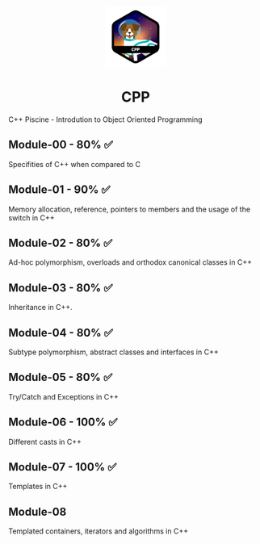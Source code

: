 <div align="center">
<a><img height="120px" src="https://github.com/fesper-s/fesper-s/blob/main/src/42_badges/cppn.png"></a>

# CPP
</div>

C++ Piscine - Introdution to Object Oriented Programming

## Module-00 - 80% ✅
Specifities of C++ when compared to C
## Module-01 - 90% ✅
Memory allocation, reference, pointers to members and the usage of the switch in C++
## Module-02 - 80% ✅
Ad-hoc polymorphism, overloads and orthodox canonical classes in C++
## Module-03 - 80% ✅
Inheritance in C++. 
## Module-04 - 80% ✅
Subtype polymorphism, abstract classes and interfaces in C++
## Module-05 - 80% ✅
Try/Catch and Exceptions in C++
## Module-06 - 100% ✅
Different casts in C++
## Module-07 - 100% ✅
Templates in C++
## Module-08
Templated containers, iterators and algorithms in C++
